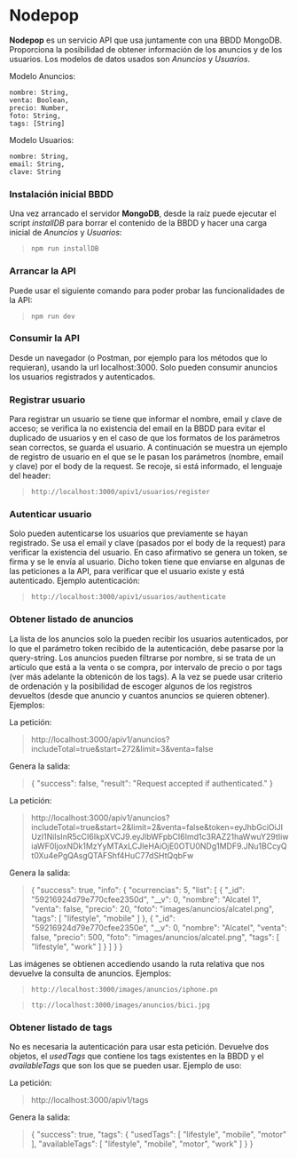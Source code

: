 # Nodepop

**Nodepop** es un servicio API que usa juntamente con una BBDD MongoDB. Proporciona la posibilidad de obtener información de los anuncios y de los usuarios. Los modelos de datos usados son *Anuncios* y *Usuarios*.

Modelo Anuncios:

	nombre: String,
	venta: Boolean,
	precio: Number,
	foto: String,
	tags: [String]

Modelo Usuarios:

	nombre: String,
	email: String,
	clave: String



### Instalación inicial BBDD
Una vez arrancado el servidor **MongoDB**, desde la raíz puede ejecutar el script *installDB* para borrar el contenido de la BBDD y hacer una carga inicial de *Anuncios* y *Usuarios*:
> ```npm run installDB```



### Arrancar la API
Puede usar el siguiente comando para poder probar las funcionalidades de la API:
> ```npm run dev```


### Consumir la API
Desde un navegador (o Postman, por ejemplo para los métodos que lo requieran), usando la url localhost:3000. Solo pueden consumir anuncios los usuarios registrados y autenticados.

### Registrar usuario

Para registrar un usuario se tiene que informar el nombre, email y clave de acceso; se verifica la no existencia del email en la BBDD para evitar el duplicado de usuarios y en el caso de que los formatos de los parámetros sean correctos, se guarda el usuario. A continuación se muestra un ejemplo de registro de usuario en el que se le pasan los parámetros (nombre, email y clave) por el body de la request. Se recoje, si está informado, el lenguaje del header:

> ```http://localhost:3000/apiv1/usuarios/register```

### Autenticar usuario
Solo pueden autenticarse los usuarios que previamente se hayan registrado. Se usa el email y clave (pasados por el body de la request) para verificar la existencia del usuario. En caso afirmativo se genera un token, se firma y se le envía al usuario. Dicho token tiene que enviarse en algunas de las peticiones a la API, para verificar que el usuario existe y está autenticado. Ejemplo autenticación:

> ```http://localhost:3000/apiv1/usuarios/authenticate```

### Obtener listado de anuncios

La lista de los anuncios solo la pueden recibir los usuarios autenticados, por lo que el parámetro token recibido de la autenticación, debe pasarse por la query-string. Los anuncios pueden filtrarse por nombre, si se trata de un artículo que está a la venta o se compra, por intervalo de precio o por tags (ver más adelante la obtenicón de los tags). A la vez se puede usar criterio de ordenación y la posibilidad de escoger algunos de los registros devueltos (desde que anuncio y cuantos anuncios se quieren obtener). Ejemplos:

La petición:

> http://localhost:3000/apiv1/anuncios?includeTotal=true&start=272&limit=3&venta=false

Genera la salida:

> { "success": false, "result": "Request accepted if authenticated." }


La petición:

> http://localhost:3000/apiv1/anuncios?includeTotal=true&start=2&limit=2&venta=false&token=eyJhbGciOiJIUzI1NiIsInR5cCI6IkpXVCJ9.eyJlbWFpbCI6Imd1c3RAZ21haWwuY29tIiwiaWF0IjoxNDk1MzYyMTAxLCJleHAiOjE0OTU0NDg1MDF9.JNu1BCcyQt0Xu4ePgQAsgQTAFShf4HuC77dSHtQqbFw

Genera la salida:

> {
  "success": true,
  "info": {
    "ocurrencias": 5,
    "list": [
      {
        "_id": "59216924d79e770cfee2350d",
        "__v": 0,
        "nombre": "Alcatel 1",
        "venta": false,
        "precio": 20,
        "foto": "images/anuncios/alcatel.png",
        "tags": [
          "lifestyle",
          "mobile"
        ]
      },
      {
        "_id": "59216924d79e770cfee2350e",
        "__v": 0,
        "nombre": "Alcatel",
        "venta": false,
        "precio": 500,
        "foto": "images/anuncios/alcatel.png",
        "tags": [
          "lifestyle",
          "work"
        ]
      }
    ]
  }
}

Las imágenes se obtienen accediendo usando la ruta relativa que nos devuelve la consulta de anuncios. Ejemplos:

> ```http://localhost:3000/images/anuncios/iphone.pn```

> ```ttp://localhost:3000/images/anuncios/bici.jpg```

### Obtener listado de tags
No es necesaria la autenticación para usar esta petición. Devuelve dos objetos, el *usedTags* que contiene los tags existentes en la BBDD y el *availableTags* que son los que se pueden usar. Ejemplo de uso:

La petición:

> http://localhost:3000/apiv1/tags

Genera la salida:

> {
  "success": true,
  "tags": {
    "usedTags": [
      "lifestyle",
      "mobile",
      "motor"
    ],
    "availableTags": [
      "lifestyle",
      "mobile",
      "motor",
      "work"
    ]
  }
}
